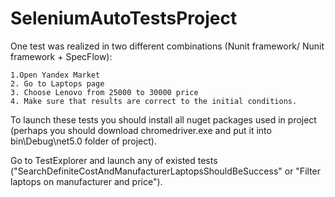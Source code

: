 # SeleniumAutoTestsProject

One test was realized in two different combinations (Nunit framework/ Nunit framework + SpecFlow):

	1.Open Yandex Market
	2. Go to Laptops page
	3. Choose Lenovo from 25000 to 30000 price
	4. Make sure that results are correct to the initial conditions.

To launch these tests you should install all nuget packages used in project 
(perhaps you should download chromedriver.exe and put it into bin\Debug\net5.0 folder of project).

Go to TestExplorer and launch any of existed tests ("SearchDefiniteCostAndManufacturerLaptopsShouldBeSuccess" or "Filter laptops on manufacturer and price").
